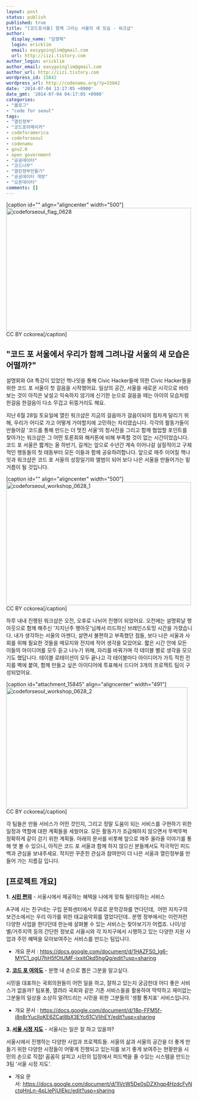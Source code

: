 ```yaml
---
layout: post
status: publish
published: true
title: "[코드포서울] 함께 그리는 서울의 새 모습 - 워크샵"
author:
  display_name: "임영제"
  login: ericklim
  email: easygoinglim@gmail.com
  url: http://iizi.tistory.com
author_login: ericklim
author_email: easygoinglim@gmail.com
author_url: http://iizi.tistory.com
wordpress_id: 15842
wordpress_url: http://codenamu.org/?p=15842
date: '2014-07-04 13:17:05 +0900'
date_gmt: '2014-07-04 04:17:05 +0900'
categories:
- "블로그"
- "code for seoul"
tags:
- "열린정부"
- "코드포아메리카"
- codeforamerica
- codeforseoul
- codenamu
- gov2.0
- open government
- "공공데이터"
- "코드나무"
- "열린정부만들기"
- "공공데이터 개방"
- "오픈데이터"
comments: []
---
```


<p>[caption id="" align="aligncenter" width="500"]<img src="https://farm6.staticflickr.com/5114/14504086826_0c4abca052.jpg" alt="codeforseoul_flag_0628" width="500" height="333" /> CC BY cckorea[/caption]</p>
<h2>"코드 포 서울에서 우리가 함께 그려나갈 서울의 새 모습은 어떨까?"</h2>
<p>설명회와 Git 특강이 있었던 핵나잇을 통해 Civic Hacker들에 의한 Civic Hacker들을 위한 코드 포 서울이 첫 걸음을 시작했어요. 일상의 공간, 서울을 새로운 시각으로 바라보는 것이 아직은 낯설고 익숙하지 않기에 신기한 눈으로 걸음을 떼는 아이의 모습처럼 한걸음 한걸음이 다소 무겁고 뒤뚱거리도 해요.</p>
<p>지난 6월 28일 토요일에 열린 워크샵은 지금의 걸음마가 걸음이되어 힘차게 달리기 위해, 우리가 어디로 가고 어떻게 가야할지에 고민하는 자리였습니다. 각각의 활동가들이 만들어갈 '코드를 통해 만드는 더 멋진 서울'의 청사진을 그리고 함께 협업할 포인트를 찾아가는 워크샵은 그 어떤 토론회와 해커톤에 비해 부족할 것이 없는 시간이었습니다. 코드 포 서울은 짧게는 올 하반기, 길게는 앞으로 수년간 계속 이어나갈 실질적이고 구체적인 행동들의 첫 태동부터 모든 이들과 함께 공유하려합니다. 앞으로 매주 이어질 핵나잇과 워크샵은 코드 포 서울의 성장일기와 앨범이 되어 보다 나은 서울을 만들어가는 밑거름이 될 것입니다.</p>
<p>[caption id="" align="aligncenter" width="500"]<img src="https://farm3.staticflickr.com/2928/14523794611_0588429886.jpg" alt="codeforseoul_workshop_0628_1" width="500" height="333" /> CC BY cckorea[/caption]</p>
<p>하루 내내 진행된 워크샵은 오전, 오후로 나뉘어 진행이 되었어요. 오전에는 설명회날 행아웃으로 함께 해주신 '지지난주 행아웃'님께서 리드하신 브레인스토밍 시간을 가졌습니다. 내가 생각하는 서울의 아젠다, 살면서 불편하고 부족했던 점들, 보다 나은 서울과 사회를 위해 필요한 것들을 메모지와 전지에 적어 생각을 모았어요. 짧은 시간 안에 모든 이들의 아이디어를 모두 듣고 나누기 위해, 자리를 바꿔가며 각 테이블 별로 생각을 모으기도 했답니다. 테이블 로테이션이 모두 끝나고 각 테이블마다 아이디어가 가득 적힌 전지를 벽에 붙여, 함께 만들고 싶은 아이디어에 투표해서 드디어 3개의 프로젝트 팀이 구성되었어요.</p>
<p>[caption id="attachment_15845" align="aligncenter" width="491"]<a href="http://codenamu.org/wp-content/uploads/2014/07/codeforseoul_hackday_0628_2.jpg.png"><img class=" wp-image-15845" src="http://codenamu.org/wp-content/uploads/2014/07/codeforseoul_hackday_0628_2.jpg.png" alt="codeforseoul_workshop_0628_2" width="491" height="327" /></a> CC BY cckorea[/caption]</p>
<p>각 팀들은 만들 서비스가 어떤 것인지, 그리고 정말 도움이 되는 서비스를 구현하기 위한 일정과 역할에 대한 계획들을 세웠어요. 모든 활동가가 조급해하지 않으면서 뚜벅뚜벅 정확하게 같이 걷기 위한 계획들. 아래의 문서를 비롯해 앞으로 매주 올라올 이야기를 통해 엿 볼 수 있으니, 아직은 코드 포 서울과 함께 하지 않으신 분들께서도 적극적인 피드백과 관심을 보내주세요. 작지만 꾸준힌 관심과 참여만이 더 나은 서울과 열린정부를 만들어 가는 지름길 입니다.</p>
<h2>[프로젝트 개요]</h2>
<p><strong>1.</strong> <span style="color: #000000;"><a href="https://docs.google.com/document/d/1HAZFS0_Ig6-MYC1_ogU7hH5fOtUMF-ixxitOkd5hgQg/edit?usp=sharing" target="_blank"><span style="color: #000000;"><strong>시민 편의</strong></span></a></span> - 서울시에서 제공하는 혜택을 나에게 맞춰 필터링하는 서비스</p>
<p>A구에 사는 친구네는 구립 문화센터에서 무료로 문학강좌를 연다던데,  어떤 자치구의 보건소에서는 우리 아가를 위한 태교음악회를 열었다던데.. 분명 정부에서는 이런저런 다양한 사업을 한다던데 한눈에 살펴볼 수 있는 서비스는 찾아보기가 어렵죠. 나이/성별/거주지역 등의 간단한 정보로 서울시와 각 자치구에서 시행하고 있는 다양한 지원 사업과 주민 혜택을 모아보여주는 서비스를 만드는 팀입니다.</p>
<ul>
<li>개요 문서 : <a href="https://docs.google.com/document/d/1HAZFS0_Ig6-MYC1_ogU7hH5fOtUMF-ixxitOkd5hgQg/edit?usp=sharing" target="_blank">https://docs.google.com/document/d/1HAZFS0_Ig6-MYC1_ogU7hH5fOtUMF-ixxitOkd5hgQg/edit?usp=sharing</a></li>
</ul>
<p><strong>2. <span style="color: rgb(0, 0, 0);"><a href="https://docs.google.com/document/d/18p-FFM5f-i8n8rYuclIoKE6ZCat8bX3EYc61CVIihEY/edit?usp=sharing" target="_blank"><span style="color: rgb(0, 0, 0);">코드 포 여의도</span></a></span></strong> - 분명 내 손으로 뽑은 그분을 알고싶다.</p>
<p>시민을 대표하는 국회의원들이 어떤 일을 하고, 잘하고 있는지 궁금한대 어디 좋은 서비스가 없을까? 팀포퐁, 열려라 국회와 같은 기존 서비스들을 활용하여 딱딱하고 재미없는 그분들의 일상을 소상히 알려드리는 시민을 위한 그분들의 '생활 통지표' 서비스입니다.</p>
<ul>
<li>개요 문서 : <a href="https://docs.google.com/document/d/18p-FFM5f-i8n8rYuclIoKE6ZCat8bX3EYc61CVIihEY/edit?usp=sharing" target="_blank">https://docs.google.com/document/d/18p-FFM5f-i8n8rYuclIoKE6ZCat8bX3EYc61CVIihEY/edit?usp=sharing</a></li>
</ul>
<p><strong>3.<span style="color: rgb(0, 0, 0);"> <a href="https://docs.google.com/document/d/1IVcW5De0sDZXhgp4HzdcFvNctqHnLn-4pLIePjUIEkc/edit?usp=sharing" target="_blank"><span style="color: rgb(0, 0, 0);">서울 시정 지도</span></a></span></strong> - 서울시는 일은 잘 하고 있을까?</p>
<p>서울시에서 진행하는 다양한 사업과 프로젝트들. 서울의 삶과 서울의 공간을 더 좋게 만들기 위한 다양한 시정들이 어떻게 진행되고 있는지를 보기 좋게 보여주는 현황판을 시민의 손으로 직접! 꼼꼼히 살피고 시민의 입장에서 피드백을 줄 수있는 시스템을 만드는 3팀 '서울 시정 지도'.</p>
<ul>
<li>개요 문서: <a href="https://docs.google.com/document/d/1IVcW5De0sDZXhgp4HzdcFvNctqHnLn-4pLIePjUIEkc/edit?usp=sharing" target="_blank">https://docs.google.com/document/d/1IVcW5De0sDZXhgp4HzdcFvNctqHnLn-4pLIePjUIEkc/edit?usp=sharing</a></li>
</ul>
<p>&nbsp;</p>
